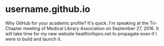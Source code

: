 # username.github.io

Why GitHub for your academic profile?
It's quick. I'm speaking at the Tri-Chapter meeting of Medical Library Association on September 27, 2016. It will take time for my new website healthinfopro.net to propagate even if I were to build and launch it.
